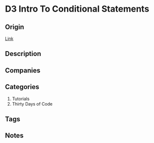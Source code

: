 # D3 Intro To Conditional Statements

## Origin

[Link](https://www.hackerrank.com/challenges/30-conditional-statements)

## Description

## Companies

## Categories

1. Tutorials
1. Thirty Days of Code

## Tags

## Notes